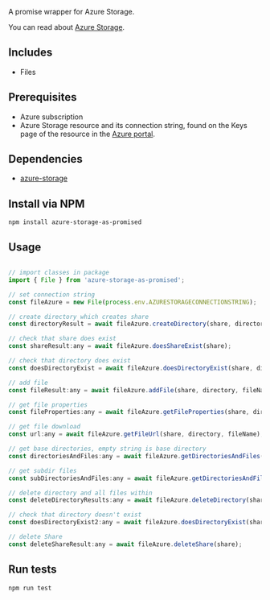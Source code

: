 A promise wrapper for Azure Storage.


You can read about [Azure Storage](https://docs.microsoft.com/azure/storage/).

## Includes

* Files 

## Prerequisites

* Azure subscription
* Azure Storage resource and its connection string, found on the Keys page of the resource in the [Azure portal](https://portal.azure.com).

## Dependencies

* [azure-storage](https://www.npmjs.com/package/azure-storage)

## Install via NPM

```
npm install azure-storage-as-promised
```

## Usage

```javascript

// import classes in package
import { File } from 'azure-storage-as-promised';

// set connection string
const fileAzure = new File(process.env.AZURESTORAGECONNECTIONSTRING);

// create directory which creates share
const directoryResult = await fileAzure.createDirectory(share, directory, undefined);

// check that share does exist
const shareResult:any = await fileAzure.doesShareExist(share);

// check that directory does exist
const doesDirectoryExist = await fileAzure.doesDirectoryExist(share, directory);

// add file
const fileResult:any = await fileAzure.addFile(share, directory, fileName, fileFullPath, optionalContentSettings, optionalMetadata);

// get file properties
const fileProperties:any = await fileAzure.getFileProperties(share, directory, fileName);

// get file download
const url:any = await fileAzure.getFileUrl(share, directory, fileName);

// get base directories, empty string is base directory
const directoriesAndFiles:any = await fileAzure.getDirectoriesAndFiles(share, "");

// get subdir files
const subDirectoriesAndFiles:any = await fileAzure.getDirectoriesAndFiles(share, directoriesAndFiles.directories[0].name);

// delete directory and all files within
const deleteDirectoryResults:any = await fileAzure.deleteDirectory(share, directoriesAndFiles.directories[0].name);

// check that directory doesn't exist
const doesDirectoryExist2:any = await fileAzure.doesDirectoryExist(share, directory);

// delete Share
const deleteShareResult:any = await fileAzure.deleteShare(share);
```

## Run tests

```
npm run test
```